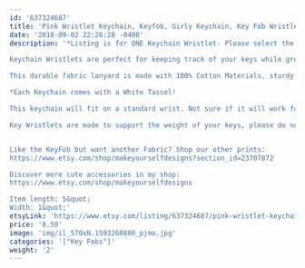 ```yaml
---
id: '637324687'
title: 'Pink Wristlet Keychain, Keyfob, Girly Keychain, Key Fob Wristlet, Girly Gift, Key Wristlet, Keychain Wristlet, best friend gift, Keychain'
date: '2018-09-02 22:26:28 -0400'
description: '*Listing is for ONE Keychain Wristlet- Please select the pattern you&#39;d like before purchase*

Keychain Wristlets are perfect for keeping track of your keys while grocery shopping, going to the gym, or running errands. Available in super fun and cute fabrics- they also make an awesome gift for teachers, coworkers, neighbors and friends!!

This durable fabric lanyard is made with 100% Cotton Materials, sturdy interfacing, and silver hardware. Pattern of the fabric will vary with each Key Fob- no two are identical.

*Each Keychain comes with a White Tassel!

This keychain will fit on a standard wrist. Not sure if it will work for you? Our Key Wristlets are made with a 12&quot; long piece of fabric, folded in half to create the look.

Key Wristlets are made to support the weight of your keys, please do not use this as a support for a purse or anything heavier than the average keychain.


Like the KeyFob but want another Fabric? Shop our other prints:
https://www.etsy.com/shop/makeyourselfdesigns?section_id=23707872

Discover more cute accessories in my shop:
https://www.etsy.com/shop/makeyourselfdesigns

Item length: 5&quot;
Width: 1&quot;'
etsyLink: 'https://www.etsy.com/listing/637324687/pink-wristlet-keychain-keyfob-girly?utm_source=synctostaticsite&utm_medium=api&utm_campaign=api'
price: '8.50'
image: 'img/il_570xN.1593260800_pjmo.jpg'
categories: '["Key Fobs"]'
weight: '2'
---
```

